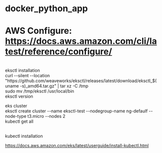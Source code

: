 # docker_python_app

# AWS Configure: https://docs.aws.amazon.com/cli/latest/reference/configure/


<br>
eksctl installation 
<br>
curl --silent --location "https://github.com/weaveworks/eksctl/releases/latest/download/eksctl_$(uname -s)_amd64.tar.gz" | tar xz -C /tmp
<br>
sudo mv /tmp/eksctl /usr/local/bin
<br>
eksctl version
 <br>

 
 eks cluster
 <br>
 eksctl create cluster --name eksctl-test --nodegroup-name ng-defaulf --node-type t3.micro --nodes 2
 <br>
 kubectl get all

 <br>
 kubectl installation 
 <br>

 https://docs.aws.amazon.com/eks/latest/userguide/install-kubectl.html
 
